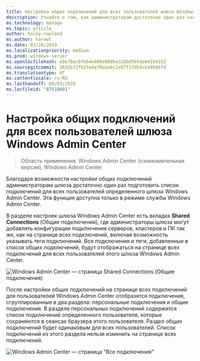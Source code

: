 ```yaml
---
title: Настройка общих подключений для всех пользователей шлюза Windows Admin Center
description: Узнайте о том, как администраторам достаточно один раз настроить шлюз Windows Admin Center (Project Honolulu), чтобы предоставить всем пользователям единый список подключений.
ms.technology: manage
ms.topic: article
author: haley-rowland
ms.author: harowl
ms.date: 03/28/2019
ms.localizationpriority: medium
ms.prod: windows-server
ms.openlocfilehash: e0e78ac8feb4e008e060ba318bd5693e841b91b2
ms.sourcegitcommit: 3632b72f63fe4e70eea6c2e97f17d54cb49566fd
ms.translationtype: HT
ms.contentlocale: ru-RU
ms.lasthandoff: 08/03/2020
ms.locfileid: "87518601"
---
```

# <a name="configure-shared-connections-for-all-users-of-the-windows-admin-center-gateway"></a>Настройка общих подключений для всех пользователей шлюза Windows Admin Center

> Область применения. Windows Admin Center (ознакомительная версия), Windows Admin Center

Благодаря возможности настройки общих подключений администраторам шлюза достаточно один раз подготовить список подключений для всех пользователей определенного шлюза Windows Admin Center. Эта функция доступна только в режиме службы Windows Admin Center.

В разделе настроек шлюза Windows Admin Center есть вкладка **Shared Connections** (Общие подключения), где администраторы шлюза могут добавлять конфигурации подключения серверов, кластеров и ПК так же, как на странице всех подключений, включая возможность указывать теги подключений. Все подключения и теги, добавленные в список общих подключений, будут отображаться на странице всех подключений для всех пользователей этого шлюза Windows Admin Center.

![Windows Admin Center — страница Shared Connections (Общие подключения)](../media/shared-cnxns-1.png)

После настройки общих подключений на странице всех подключений для пользователей Windows Admin Center отобразятся подключения, сгруппированные в два раздела: персональные подключения и общие подключения. В разделе персональных подключений содержится список подключений определенного пользователя, которые сохраняются в сеансах браузера этого пользователя. Раздел общих подключений будет одинаковым для всех пользователей. Список подключений из этого раздела нельзя изменить на странице всех подключений.

![Windows Admin Center — страница "Все подключения"](../media/shared-cnxns-2.png)
